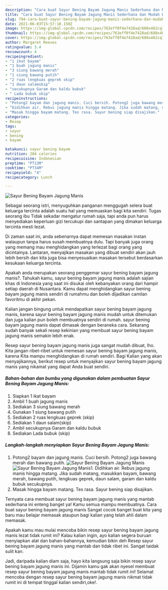 ```yaml
---
description: "Cara buat Sayur Bening Bayam Jagung Manis Sederhana dan Mudah Dibuat"
title: "Cara buat Sayur Bening Bayam Jagung Manis Sederhana dan Mudah Dibuat"
slug: 794-cara-buat-sayur-bening-bayam-jagung-manis-sederhana-dan-mudah-dibuat
date: 2021-06-03T15:57:18.150Z
image: https://img-global.cpcdn.com/recipes/763eff0f4e7428ad/680x482cq70/sayur-bening-bayam-jagung-manis-foto-resep-utama.jpg
thumbnail: https://img-global.cpcdn.com/recipes/763eff0f4e7428ad/680x482cq70/sayur-bening-bayam-jagung-manis-foto-resep-utama.jpg
cover: https://img-global.cpcdn.com/recipes/763eff0f4e7428ad/680x482cq70/sayur-bening-bayam-jagung-manis-foto-resep-utama.jpg
author: Margaret Reeves
ratingvalue: 3.4
reviewcount: 4
recipeingredient:
- "1 ikat bayam"
- "1 buah jagung manis"
- "3 siung bawang merah"
- "1 siung bawang putih"
- "2 ruas lengkuas geprek skip"
- "1 daun salamskip"
- "secukupnya Garam dan kaldu bubuk"
- " Lada bubuk skip"
recipeinstructions:
- "Potong2 bayam dan jagung manis. Cuci bersih. Potong2 juga bawang merah dan bawang putih."
- "Didihkan air. Rebus jagung manis hingga matang. Jika sudah matang, masukkan bayam, bawang merah, bawang putih, lengkuas geprek, daun salam, garam dan kaldu bubuk secukupnya."
- "Masak hingga bayam matang. Tes rasa. Sayur bening siap disajikan."
categories:
- Resep
tags:
- sayur
- bening
- bayam

katakunci: sayur bening bayam 
nutrition: 204 calories
recipecuisine: Indonesian
preptime: "PT13M"
cooktime: "PT34M"
recipeyield: "4"
recipecategory: Lunch

---
```



![Sayur Bening Bayam Jagung Manis](https://img-global.cpcdn.com/recipes/763eff0f4e7428ad/680x482cq70/sayur-bening-bayam-jagung-manis-foto-resep-utama.jpg)

Sebagai seorang istri, menyuguhkan panganan menggugah selera buat keluarga tercinta adalah suatu hal yang memuaskan bagi kita sendiri. Tugas seorang ibu Tidak sekadar mengatur rumah saja, tapi anda pun harus menyediakan keperluan gizi tercukupi dan santapan yang dimakan keluarga tercinta mesti lezat.

Di zaman  saat ini, anda sebenarnya dapat memesan masakan instan walaupun tanpa harus susah membuatnya dulu. Tapi banyak juga orang yang memang mau menghidangkan yang terlezat bagi orang yang dicintainya. Lantaran, menyajikan masakan yang dibuat sendiri akan jauh lebih bersih dan kita juga bisa menyesuaikan masakan tersebut berdasarkan kesukaan keluarga tercinta. 



Apakah anda merupakan seorang penggemar sayur bening bayam jagung manis?. Tahukah kamu, sayur bening bayam jagung manis adalah sajian khas di Indonesia yang saat ini disukai oleh kebanyakan orang dari hampir setiap daerah di Nusantara. Kamu dapat menghidangkan sayur bening bayam jagung manis sendiri di rumahmu dan boleh dijadikan camilan favoritmu di akhir pekan.

Kalian jangan bingung untuk mendapatkan sayur bening bayam jagung manis, karena sayur bening bayam jagung manis mudah untuk ditemukan dan juga kalian pun boleh membuatnya sendiri di rumah. sayur bening bayam jagung manis dapat dimasak dengan beraneka cara. Sekarang sudah banyak sekali resep kekinian yang membuat sayur bening bayam jagung manis semakin lebih enak.

Resep sayur bening bayam jagung manis juga sangat mudah dibuat, lho. Kita jangan ribet-ribet untuk memesan sayur bening bayam jagung manis, karena Kita mampu menghidangkan di rumah sendiri. Bagi Kalian yang akan menyajikannya, berikut resep untuk menyajikan sayur bening bayam jagung manis yang nikamat yang dapat Anda buat sendiri.

<!--inarticleads1-->

##### Bahan-bahan dan bumbu yang digunakan dalam pembuatan Sayur Bening Bayam Jagung Manis:

1. Siapkan 1 ikat bayam
1. Ambil 1 buah jagung manis
1. Sediakan 3 siung bawang merah
1. Gunakan 1 siung bawang putih
1. Sediakan 2 ruas lengkuas geprek (skip)
1. Sediakan 1 daun salam(skip)
1. Ambil secukupnya Garam dan kaldu bubuk
1. Sediakan  Lada bubuk (skip)




<!--inarticleads2-->

##### Langkah-langkah menyiapkan Sayur Bening Bayam Jagung Manis:

1. Potong2 bayam dan jagung manis. Cuci bersih. Potong2 juga bawang merah dan bawang putih.
<img src="https://img-global.cpcdn.com/steps/c6b55c4cfe07404c/160x128cq70/sayur-bening-bayam-jagung-manis-langkah-memasak-1-foto.jpg" alt="Sayur Bening Bayam Jagung Manis"><img src="https://img-global.cpcdn.com/steps/29e92b6492ff7f95/160x128cq70/sayur-bening-bayam-jagung-manis-langkah-memasak-1-foto.jpg" alt="Sayur Bening Bayam Jagung Manis">1. Didihkan air. Rebus jagung manis hingga matang. Jika sudah matang, masukkan bayam, bawang merah, bawang putih, lengkuas geprek, daun salam, garam dan kaldu bubuk secukupnya.
1. Masak hingga bayam matang. Tes rasa. Sayur bening siap disajikan.




Ternyata cara membuat sayur bening bayam jagung manis yang mantab sederhana ini enteng banget ya! Kamu semua mampu membuatnya. Cara buat sayur bening bayam jagung manis Sangat cocok banget buat kita yang baru mau belajar memasak ataupun bagi kalian yang telah ahli dalam memasak.

Apakah kamu mau mulai mencoba bikin resep sayur bening bayam jagung manis lezat tidak rumit ini? Kalau kalian ingin, ayo kalian segera buruan menyiapkan alat dan bahan-bahannya, kemudian bikin deh Resep sayur bening bayam jagung manis yang mantab dan tidak ribet ini. Sangat taidak sulit kan. 

Jadi, daripada kalian diam saja, hayo kita langsung saja bikin resep sayur bening bayam jagung manis ini. Dijamin kamu gak akan nyesel membuat resep sayur bening bayam jagung manis mantab tidak rumit ini! Selamat mencoba dengan resep sayur bening bayam jagung manis nikmat tidak rumit ini di tempat tinggal kalian sendiri,oke!.

